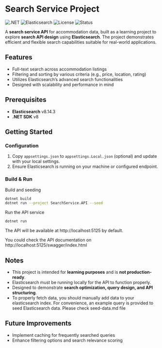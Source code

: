 # Search Service Project

![.NET](https://img.shields.io/badge/.NET-8.0-blue?logo=dotnet&logoColor=white)
![Elasticsearch](https://img.shields.io/badge/Elasticsearch-8.14.3-blue?logo=elasticsearch&logoColor=white)
![License](https://img.shields.io/badge/License-MIT-green)
![Status](https://img.shields.io/badge/Status-Learning-yellow)

A **search service API** for accommodation data, built as a learning project to explore **search API design** using **Elasticsearch**. The project demonstrates efficient and flexible search capabilities suitable for real-world applications.

## Features

- Full-text search across accommodation listings
- Filtering and sorting by various criteria (e.g., price, location, rating)
- Utilizes Elasticsearch’s advanced search functionalities
- Designed with scalability and performance in mind

## Prerequisites

- **Elasticsearch** v8.14.3
- **.NET SDK** v8

## Getting Started

### Configuration

1. Copy `appsettings.json` to `appsettings.Local.json` (optional) and update with your local settings.
2. Ensure Elasticsearch is running on your machine or configured endpoint.

### Build & Run

Build and seeding 
```bash
dotnet build 
dotnet run --project SearchService.API --seed
```

Run the API service
```bash
dotnet run
```

The API will be available at http://localhost:5125 by default.

You could check the API documentation on http://localhost:5125/swagger/index.html

## Notes

- This project is intended for **learning purposes** and is **not production-ready**.
- Elasticsearch must be running locally for the API to function properly.
- Designed to demonstrate **search optimization, query design, and API structuring**.
- To properly fetch data, you should manually add data to your elasticsearch index.
  For convenience, an example query is provided to seed Elasticsearch data. Please check seed-data.md file

## Future Improvements

- Implement caching for frequently searched queries
- Enhance filtering options and search relevance scoring
